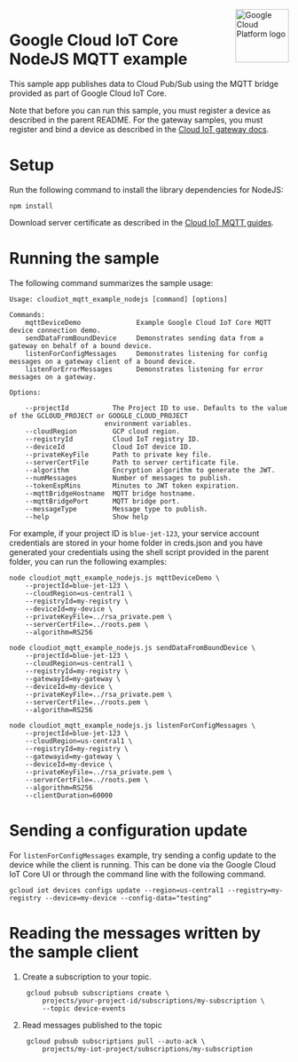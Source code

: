 <img src="https://avatars2.githubusercontent.com/u/2810941?v=3&s=96" alt="Google Cloud Platform logo" title="Google Cloud Platform" align="right" height="96" width="96"/>

# Google Cloud IoT Core NodeJS MQTT example

This sample app publishes data to Cloud Pub/Sub using the MQTT bridge provided
as part of Google Cloud IoT Core.

Note that before you can run this sample, you must register a device as
described in the parent README. For the gateway samples, you must register and bind
a device as described in the [Cloud IoT gateway docs](https://cloud.google.com/iot/docs/how-tos/gateways/#setup).

# Setup

Run the following command to install the library dependencies for NodeJS:

    npm install

Download server certificate as described in the [Cloud IoT MQTT guides](https://cloud.google.com/iot/docs/how-tos/mqtt-bridge#downloading_mqtt_server_certificates).

# Running the sample

The following command summarizes the sample usage:

    Usage: cloudiot_mqtt_example_nodejs [command] [options]

    Commands:
        mqttDeviceDemo              Example Google Cloud IoT Core MQTT device connection demo.
        sendDataFromBoundDevice     Demonstrates sending data from a gateway on behalf of a bound device.
        listenForConfigMessages     Demonstrates listening for config messages on a gateway client of a bound device.
        listenForErrorMessages      Demonstrates listening for error messages on a gateway.

    Options:

        --projectId           The Project ID to use. Defaults to the value of the GCLOUD_PROJECT or GOOGLE_CLOUD_PROJECT
                            environment variables.
        --cloudRegion         GCP cloud region.
        --registryId          Cloud IoT registry ID.
        --deviceId            Cloud IoT device ID.
        --privateKeyFile      Path to private key file.
        --serverCertFile      Path to server certificate file.
        --algorithm           Encryption algorithm to generate the JWT.
        --numMessages         Number of messages to publish.
        --tokenExpMins        Minutes to JWT token expiration.
        --mqttBridgeHostname  MQTT bridge hostname.
        --mqttBridgePort      MQTT bridge port.
        --messageType         Message type to publish.
        --help                Show help

For example, if your project ID is `blue-jet-123`, your service account
credentials are stored in your home folder in creds.json and you have generated
your credentials using the shell script provided in the parent folder, you can
run the following examples:

    node cloudiot_mqtt_example_nodejs.js mqttDeviceDemo \
        --projectId=blue-jet-123 \
        --cloudRegion=us-central1 \
        --registryId=my-registry \
        --deviceId=my-device \
        --privateKeyFile=../rsa_private.pem \
        --serverCertFile=../roots.pem \
        --algorithm=RS256

    node cloudiot_mqtt_example_nodejs.js sendDataFromBoundDevice \
        --projectId=blue-jet-123 \
        --cloudRegion=us-central1 \
        --registryId=my-registry \
        --gatewayId=my-gateway \
        --deviceId=my-device \
        --privateKeyFile=../rsa_private.pem \
        --serverCertFile=../roots.pem \
        --algorithm=RS256

    node cloudiot_mqtt_example_nodejs.js listenForConfigMessages \
        --projectId=blue-jet-123 \
        --cloudRegion=us-central1 \
        --registryId=my-registry \
        --gatewayid=my-gateway \
        --deviceId=my-device \
        --privateKeyFile=../rsa_private.pem \
        --serverCertFile=../roots.pem \
        --algorithm=RS256
        --clientDuration=60000

# Sending a configuration update

For `listenForConfigMessages` example, try sending a config update to the device while the client is running. This can be done via the Google Cloud IoT Core UI or through the command line with the following command.

    gcloud iot devices configs update --region=us-central1 --registry=my-registry --device=my-device --config-data="testing"

# Reading the messages written by the sample client

1. Create a subscription to your topic.

        gcloud pubsub subscriptions create \
            projects/your-project-id/subscriptions/my-subscription \
            --topic device-events

2. Read messages published to the topic

        gcloud pubsub subscriptions pull --auto-ack \
            projects/my-iot-project/subscriptions/my-subscription
